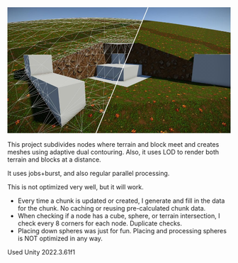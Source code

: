 <img src="img.jpg" width="800" />

This project subdivides nodes where terrain and block meet and creates meshes using adaptive dual contouring.
Also, it uses LOD to render both terrain and blocks at a distance.

It uses jobs+burst, and also regular parallel processing. 

This is not optimized very well, but it will work.

  - Every time a chunk is updated or created, I generate and fill in the data for the chunk. No caching or reusing pre-calculated chunk data.
  - When checking if a node has a cube, sphere, or terrain intersection, I check every 8 corners for each node. Duplicate checks.
  - Placing down spheres was just for fun. Placing and processing spheres is NOT optimized in any way.


Used Unity 2022.3.61f1
